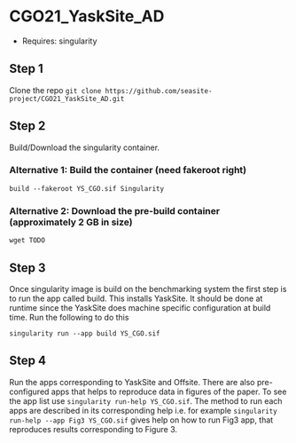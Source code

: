 # CGO21_YaskSite_AD

* Requires: singularity

## Step 1
Clone the repo
```git clone https://github.com/seasite-project/CGO21_YaskSite_AD.git```

## Step 2
Build/Download the singularity container. 
### Alternative 1: Build the container (need fakeroot right)
```build --fakeroot YS_CGO.sif Singularity```

### Alternative 2: Download the pre-build container (approximately 2 GB in size)
```wget TODO```

## Step 3
Once singularity image is build on the benchmarking system the first step is to run the app called build.
This installs YaskSite. It should be done at runtime since the YaskSite does machine specific configuration
at build time. Run the following to do this
```
singularity run --app build YS_CGO.sif 
```

## Step 4
Run the apps corresponding to YaskSite and Offsite. There are also pre-configured apps that helps to 
reproduce data in figures of the paper. To see the app list use `singularity run-help YS_CGO.sif`.
The method to run each apps are described in its corresponding help i.e. for example
`singularity run-help --app Fig3 YS_CGO.sif` gives help on how to run Fig3 app, that reproduces
results corresponding to Figure 3.
